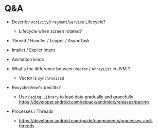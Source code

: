 
# Q&A

- Describe `Activity`/`Fragment`/`Service` Lifecycle?
  - Lifecycle when screen rotated?

- Thread / Handler / Looper / AsyncTask

- Implict / Explict intent

- Animation kinds

- What's the difference between `Vector` / `ArrayList` in JVM ?
  - Vector is `synchronized`

- RecyclerView's benifits?
  - Use `Paging Library` to load data gradually and gracefully <https://developer.android.com/jetpack/androidx/releases/paging>

- Processes / Threads
  - https://developer.android.com/guide/components/processes-and-threads
